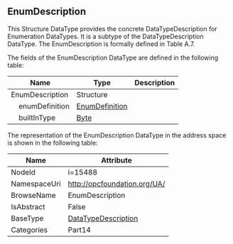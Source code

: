 <!-- datatype -->
## EnumDescription
This Structure DataType provides the concrete DataTypeDescription for Enumeration DataTypes. It is a subtype of the DataTypeDescription DataType. The EnumDescription is formally defined in Table A.7.  
<!-- end of description -->
The fields of the EnumDescription DataType are defined in the following table:  

|Name|Type|Description|
|---|---|---|
|EnumDescription|Structure||
|&nbsp;&nbsp;&nbsp;&nbsp;enumDefinition|[EnumDefinition](../../../Part3/DataTypes/EnumDefinition/readme.md)||
|&nbsp;&nbsp;&nbsp;&nbsp;builtInType|[Byte](../../../Part3/DataTypes/Byte/readme.md)||

The representation of the EnumDescription DataType in the address space is shown in the following table:  

|Name|Attribute|
|---|---|
|NodeId|i=15488|
|NamespaceUri|http://opcfoundation.org/UA/|
|BrowseName|EnumDescription|
|IsAbstract|False|
|BaseType|[DataTypeDescription](../../../Part14/DataTypes/DataTypeDescription/readme.md)|
|Categories|Part14|

